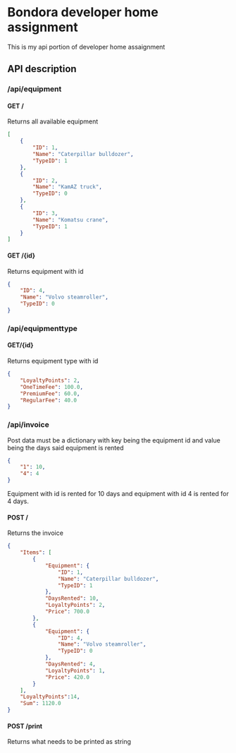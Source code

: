 # Bondora developer home assignment

This is my api portion of developer home assaignment

## API description

### /api/equipment

#### GET /

Returns all available equipment

```json
[
    {
        "ID": 1,
        "Name": "Caterpillar bulldozer",
        "TypeID": 1
    },
    {
        "ID": 2,
        "Name": "KamAZ truck",
        "TypeID": 0
    },
    {
        "ID": 3,
        "Name": "Komatsu crane",
        "TypeID": 1
    }
]
```

#### GET /{id}

Returns equipment with id

```json
{
    "ID": 4,
    "Name": "Volvo steamroller",
    "TypeID": 0
}
```

### /api/equipmenttype

#### GET/{id}

Returns equipment type with id

```json
{
    "LoyaltyPoints": 2,
    "OneTimeFee": 100.0,
    "PremiumFee": 60.0,
    "RegularFee": 40.0
}
```

### /api/invoice

Post data must be a dictionary with key being the equipment id and value being the days said equipment is rented

```json
{
    "1": 10,
    "4": 4
}
```

Equipment with id is rented for 10 days and equipment with id 4 is rented for 4 days.

#### POST /

Returns the invoice

```json
{
    "Items": [
        {
            "Equipment": {
                "ID": 1,
                "Name": "Caterpillar bulldozer",
                "TypeID": 1
            },
            "DaysRented": 10,
            "LoyaltyPoints": 2,
            "Price": 700.0
        },
        {
            "Equipment": {
                "ID": 4,
                "Name": "Volvo steamroller",
                "TypeID": 0
            },
            "DaysRented": 4,
            "LoyaltyPoints": 1,
            "Price": 420.0
        }
    ],
    "LoyaltyPoints":14,
    "Sum": 1120.0
}
```

#### POST /print

Returns what needs to be printed as string
